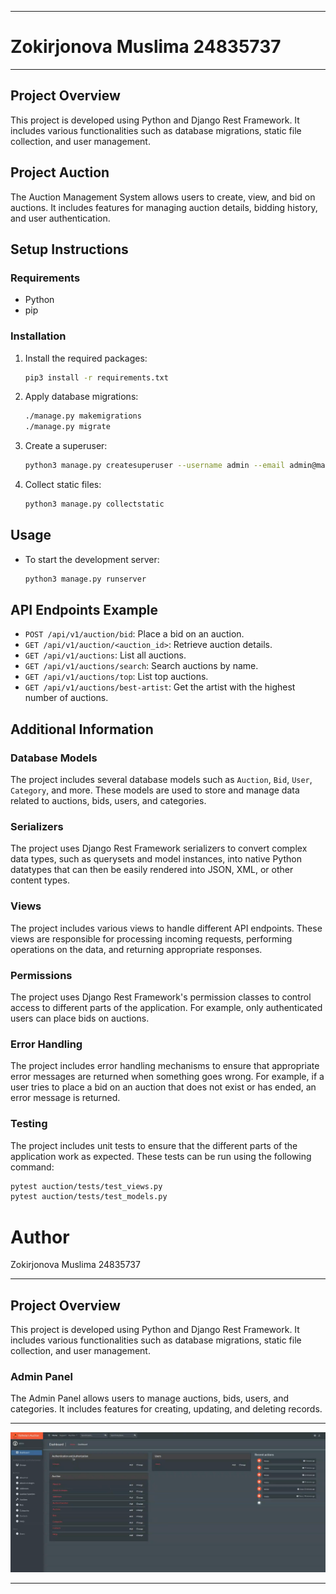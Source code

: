 ***
# Zokirjonova Muslima 24835737
***
## Project Overview

This project is developed using Python and Django Rest Framework. It includes various functionalities such as database migrations, static file collection, and user management.

## Project Auction

The Auction Management System allows users to create, view, and bid on auctions. It includes features for managing auction details, bidding history, and user authentication.

## Setup Instructions

### Requirements

- Python
- pip

### Installation

1. Install the required packages:
    ```sh
    pip3 install -r requirements.txt
    ```

2. Apply database migrations:
    ```sh
    ./manage.py makemigrations
    ./manage.py migrate
    ```

3. Create a superuser:
    ```sh
    python3 manage.py createsuperuser --username admin --email admin@mail.com
    ```

4. Collect static files:
    ```sh
    python3 manage.py collectstatic
    ```

## Usage

- To start the development server:
    ```sh
    python3 manage.py runserver
    ```

## API Endpoints Example

- `POST /api/v1/auction/bid`: Place a bid on an auction.
- `GET /api/v1/auction/<auction_id>`: Retrieve auction details.
- `GET /api/v1/auctions`: List all auctions.
- `GET /api/v1/auctions/search`: Search auctions by name.
- `GET /api/v1/auctions/top`: List top auctions.
- `GET /api/v1/auctions/best-artist`: Get the artist with the highest number of auctions.

## Additional Information

### Database Models

The project includes several database models such as `Auction`, `Bid`, `User`, `Category`, and more. These models are used to store and manage data related to auctions, bids, users, and categories.

### Serializers

The project uses Django Rest Framework serializers to convert complex data types, such as querysets and model instances, into native Python datatypes that can then be easily rendered into JSON, XML, or other content types.

### Views

The project includes various views to handle different API endpoints. These views are responsible for processing incoming requests, performing operations on the data, and returning appropriate responses.

### Permissions

The project uses Django Rest Framework's permission classes to control access to different parts of the application. For example, only authenticated users can place bids on auctions.

### Error Handling

The project includes error handling mechanisms to ensure that appropriate error messages are returned when something goes wrong. For example, if a user tries to place a bid on an auction that does not exist or has ended, an error message is returned.

### Testing

The project includes unit tests to ensure that the different parts of the application work as expected. These tests can be run using the following command:
```sh
pytest auction/tests/test_views.py
pytest auction/tests/test_models.py
```



# Author

Zokirjonova Muslima 24835737
***


## Project Overview

This project is developed using Python and Django Rest Framework. It includes various functionalities such as database migrations, static file collection, and user management.

### Admin Panel

The Admin Panel allows users to manage auctions, bids, users, and categories. It includes features for creating, updating, and deleting records.

***

![admin.png](media/admin.png)

***



